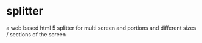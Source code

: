 # splitter
a web based html 5 splitter for multi screen and portions and different sizes / sections of the screen

